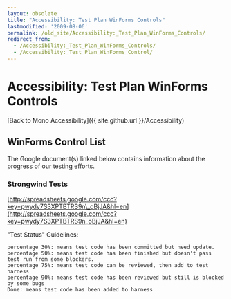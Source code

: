 ```yaml
---
layout: obsolete
title: "Accessibility: Test Plan WinForms Controls"
lastmodified: '2009-08-06'
permalink: /old_site/Accessibility:_Test_Plan_WinForms_Controls/
redirect_from:
  - /Accessibility:_Test_Plan_WinForms_Controls/
  - /Accessibility:_Test_Plan_WinForms_Control/
---
```


Accessibility: Test Plan WinForms Controls
==========================================

[Back to Mono Accessibility]({{ site.github.url }}/Accessibility)

WinForms Control List
---------------------

The Google document(s) linked below contains information about the progress of our testing efforts.

### Strongwind Tests

[http://spreadsheets.google.com/ccc?key=pwydy7S3XPTBTRS9n\_oBjJA&hl=en](http://spreadsheets.google.com/ccc?key=pwydy7S3XPTBTRS9n_oBjJA&hl=en)

"Test Status" Guidelines:

    percentage 30%: means test code has been committed but need update.
    percentage 50%: means test code has been finished but doesn't pass test run from some blockers.
    percentage 75%: means test code can be reviewed, then add to test harness
    percentage 90%: means test code has been reviewed but still is blocked by some bugs
    Done: means test code has been added to harness

